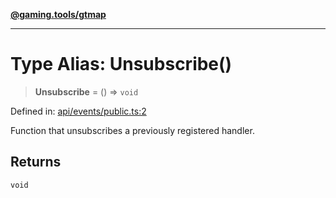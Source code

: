 [**@gaming.tools/gtmap**](README.md)

***

# Type Alias: Unsubscribe()

> **Unsubscribe** = () => `void`

Defined in: [api/events/public.ts:2](https://github.com/gamingtools/gt-map/blob/158dafcef9898e0f3f71a5a95a93f4449df181ba/packages/gtmap/src/api/events/public.ts#L2)

Function that unsubscribes a previously registered handler.

## Returns

`void`
